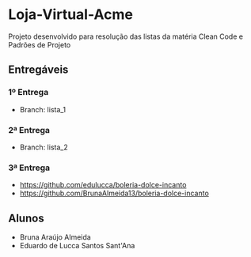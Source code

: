 # Loja-Virtual-Acme
Projeto desenvolvido para resolução das listas da matéria Clean Code e Padrões de Projeto

## Entregáveis
### 1º Entrega
- Branch: lista_1
### 2ª Entrega
- Branch: lista_2
### 3ª Entrega
- https://github.com/edulucca/boleria-dolce-incanto
- https://github.com/BrunaAlmeida13/boleria-dolce-incanto

## Alunos
* Bruna Araújo Almeida 
* Eduardo de Lucca Santos Sant'Ana
